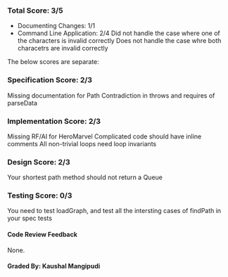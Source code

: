 ### Total Score: 3/5
- Documenting Changes: 1/1
- Command Line Application: 2/4
Did not handle the case where one of the characters is invalid correctly
Does not handle the case whre both characetrs are invalid correctly

The below scores are separate:

### Specification Score: 2/3
Missing documentation for Path
Contradiction in throws and requires of parseData

### Implementation Score: 2/3
Missing RF/AI for HeroMarvel
Complicated code should have inline comments
All non-trivial loops need loop invariants

### Design Score: 2/3
Your shortest path method should not return a Queue

### Testing Score: 0/3
You need to test loadGraph, and test all the intersting cases of findPath in your spec tests

#### Code Review Feedback

None.

#### Graded By: Kaushal Mangipudi
